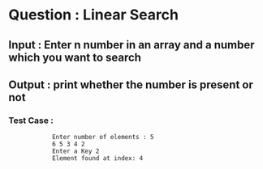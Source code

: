 # Question : Linear Search
## Input : Enter n number in an array and a number which you want to search
## Output : print whether the number is present or not

### Test Case :
                Enter number of elements : 5
                6 5 3 4 2
                Enter a Key 2
                Element found at index: 4
